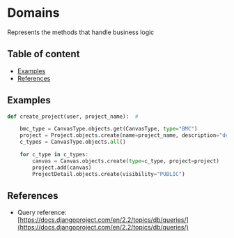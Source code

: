 # Domains

Represents the methods that handle business logic

## Table of content

-   [Examples](#examples)
-   [References](#references)

## Examples

```python
def create_project(user, project_name):  #

    bmc_type = CanvasType.objects.get(CanvasType, type="BMC")
    project = Project.objects.create(name=project_name, description="description")
    c_types = CanvasType.objects.all()

    for c_type in c_types:
        canvas = Canvas.objects.create(type=c_type, project=project)
        project.add(canvas)
        ProjectDetail.objects.create(visibility="PUBLIC")
```

## References

-   Query reference: [https://docs.djangoproject.com/en/2.2/topics/db/queries/](https://docs.djangoproject.com/en/2.2/topics/db/queries/)